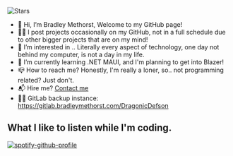 ![Stars](https://img.shields.io/github/stars/DragonicDefson?color=%230098CB&style=for-the-badge)

- 👋 Hi, I’m Bradley Methorst, Welcome to my GitHub page!
- 👨‍💻 I post projects occasionally on my GitHub, not in a full schedule due to other bigger projects that are on my mind!
- 👀 I’m interested in .. Literally every aspect of technology, one day not behind my computer, is not a day in my life.
- 🌱 I’m currently learning .NET MAUI, and I'm planning to get into Blazer!
- 📪 How to reach me? Honestly, I'm really a loner, so.. not programming related? Just don't.
- 📬 Hire me? [Contact me](mailto:contact@bradleymethorst.com?subject=GitHub%20-%20Hiring%20request)
- 🧑‍💻 GitLab backup instance: <https://gitlab.bradleymethorst.com/DragonicDefson>

## What I like to listen while I'm coding.

[![spotify-github-profile](https://spotify-github-profile.vercel.app/api/view?uid=11120827470&cover_image=true&theme=default&show_offline=true&bar_color_cover=true)](https://spotify-github-profile.vercel.app/api/view?uid=11120827470&redirect=true)

<!---
DragonicDefson/DragonicDefson is a ✨ special ✨ repository because its `README.md` (this file) appears on your GitHub profile.
You can click the Preview link to take a look at your changes.
--->
